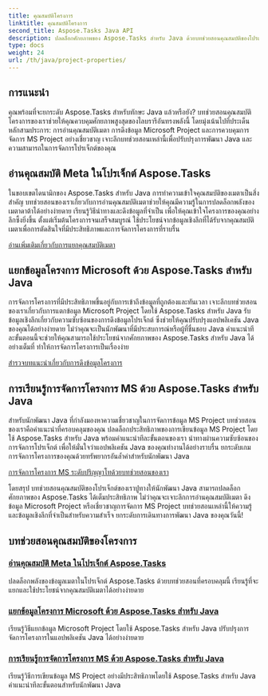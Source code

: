 ```yaml
---
title: คุณสมบัติโครงการ
linktitle: คุณสมบัติโครงการ
second_title: Aspose.Tasks Java API
description: ปลดล็อกศักยภาพของ Aspose.Tasks สำหรับ Java ด้วยบทช่วยสอนคุณสมบัติของโปรเจ็กต์ของเรา แยก ใช้ประโยชน์ และจัดการข้อมูล Microsoft Project ได้อย่างง่ายดาย
type: docs
weight: 24
url: /th/java/project-properties/
---
```

## การแนะนำ

คุณพร้อมที่จะยกระดับ Aspose.Tasks สำหรับทักษะ Java แล้วหรือยัง? บทช่วยสอนคุณสมบัติโครงการของเราช่วยให้คุณควบคุมศักยภาพสูงสุดของไลบรารีอันทรงพลังนี้ โดยมุ่งเน้นไปที่ประเด็นหลักสามประการ: การอ่านคุณสมบัติเมตา การดึงข้อมูล Microsoft Project และการควบคุมการจัดการ MS Project อย่างเชี่ยวชาญ เจาะลึกบทช่วยสอนเหล่านี้เพื่อปรับปรุงการพัฒนา Java และความสามารถในการจัดการโปรเจ็กต์ของคุณ

## อ่านคุณสมบัติ Meta ในโปรเจ็กต์ Aspose.Tasks
ในขอบเขตไดนามิกของ Aspose.Tasks สำหรับ Java การทำความเข้าใจคุณสมบัติของเมตาเป็นสิ่งสำคัญ บทช่วยสอนของเราเกี่ยวกับการอ่านคุณสมบัติเมตาช่วยให้คุณมีความรู้ในการปลดล็อกพลังของเมตาดาต้าได้อย่างง่ายดาย เรียนรู้วิธีนำทางและดึงข้อมูลที่จำเป็น เพื่อให้คุณเข้าใจโครงการของคุณอย่างลึกซึ้งยิ่งขึ้น ตั้งแต่เริ่มต้นโครงการจนเสร็จสมบูรณ์ ใช้ประโยชน์จากข้อมูลเชิงลึกที่ได้รับจากคุณสมบัติเมตาเพื่อการตัดสินใจที่มีประสิทธิภาพและการจัดการโครงการที่ราบรื่น

[อ่านเพิ่มเติมเกี่ยวกับการแยกคุณสมบัติเมตา](./read-meta-properties/)

## แยกข้อมูลโครงการ Microsoft ด้วย Aspose.Tasks สำหรับ Java
การจัดการโครงการที่มีประสิทธิภาพขึ้นอยู่กับการเข้าถึงข้อมูลที่ถูกต้องและทันเวลา เจาะลึกบทช่วยสอนของเราเกี่ยวกับการแตกข้อมูล Microsoft Project โดยใช้ Aspose.Tasks สำหรับ Java รับข้อมูลเชิงลึกเกี่ยวกับความซับซ้อนของการดึงข้อมูลโปรเจ็กต์ ซึ่งช่วยให้คุณปรับปรุงแอปพลิเคชัน Java ของคุณได้อย่างง่ายดาย ไม่ว่าคุณจะเป็นนักพัฒนาที่มีประสบการณ์หรือผู้ที่ชื่นชอบ Java คำแนะนำทีละขั้นตอนนี้จะช่วยให้คุณสามารถใช้ประโยชน์จากศักยภาพของ Aspose.Tasks สำหรับ Java ได้อย่างเต็มที่ ทำให้การจัดการโครงการเป็นเรื่องง่าย

[สำรวจบทแนะนำเกี่ยวกับการดึงข้อมูลโครงการ](./read-project-info/)

## การเรียนรู้การจัดการโครงการ MS ด้วย Aspose.Tasks สำหรับ Java
สำหรับนักพัฒนา Java ที่กำลังมองหาความเชี่ยวชาญในการจัดการข้อมูล MS Project บทช่วยสอนของเราคือคำแนะนำที่ครอบคลุมของคุณ ปลดล็อกประสิทธิภาพของการเขียนข้อมูล MS Project โดยใช้ Aspose.Tasks สำหรับ Java พร้อมคำแนะนำทีละขั้นตอนของเรา นำทางผ่านความซับซ้อนของการจัดการโปรเจ็กต์ เพื่อให้มั่นใจว่าแอปพลิเคชัน Java ของคุณทำงานได้อย่างราบรื่น ยกระดับเกมการจัดการโครงการของคุณด้วยทรัพยากรอันล้ำค่าสำหรับนักพัฒนา Java

[การจัดการโครงการ MS ระดับปริญญาโทด้วยบทช่วยสอนของเรา](./write-project-info/)

โดยสรุป บทช่วยสอนคุณสมบัติของโปรเจ็กต์ของเราปูทางให้นักพัฒนา Java สามารถปลดล็อกศักยภาพของ Aspose.Tasks ได้เต็มประสิทธิภาพ ไม่ว่าคุณจะเจาะลึกการอ่านคุณสมบัติเมตา ดึงข้อมูล Microsoft Project หรือเชี่ยวชาญการจัดการ MS Project บทช่วยสอนเหล่านี้ให้ความรู้และข้อมูลเชิงลึกที่จำเป็นสำหรับความสำเร็จ ยกระดับการเดินทางการพัฒนา Java ของคุณวันนี้!

## บทช่วยสอนคุณสมบัติของโครงการ
### [อ่านคุณสมบัติ Meta ในโปรเจ็กต์ Aspose.Tasks](./read-meta-properties/)
ปลดล็อกพลังของข้อมูลเมตาในโปรเจ็กต์ Aspose.Tasks ด้วยบทช่วยสอนที่ครอบคลุมนี้ เรียนรู้ที่จะแยกและใช้ประโยชน์จากคุณสมบัติเมตาได้อย่างง่ายดาย
### [แยกข้อมูลโครงการ Microsoft ด้วย Aspose.Tasks สำหรับ Java](./read-project-info/)
เรียนรู้วิธีแยกข้อมูล Microsoft Project โดยใช้ Aspose.Tasks สำหรับ Java ปรับปรุงการจัดการโครงการในแอปพลิเคชัน Java ได้อย่างง่ายดาย
### [การเรียนรู้การจัดการโครงการ MS ด้วย Aspose.Tasks สำหรับ Java](./write-project-info/)
เรียนรู้วิธีการเขียนข้อมูล MS Project อย่างมีประสิทธิภาพโดยใช้ Aspose.Tasks สำหรับ Java คำแนะนำทีละขั้นตอนสำหรับนักพัฒนา Java